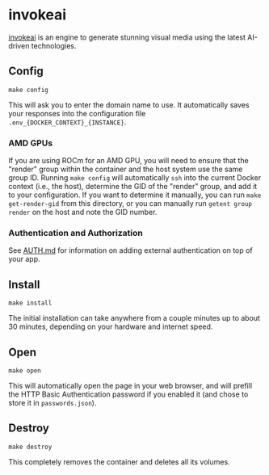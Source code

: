 # invokeai

[invokeai](https://github.com/invoke-ai/InvokeAI) is an engine to generate stunning visual media using the latest AI-driven technologies.

## Config

```
make config
```

This will ask you to enter the domain name to use.
It automatically saves your responses into the configuration file
`.env_{DOCKER_CONTEXT}_{INSTANCE}`.

### AMD GPUs

If you are using ROCm for an AMD GPU, you will need to ensure that the
"render" group within the container and the host system use the same
group ID. Running `make config` will automatically `ssh` into the
current Docker context (i.e., the host), determine the GID of the
"render" group, and add it to your configuration. If you want to
determine it manually, you can run `make get-render-gid` from this
directory, or you can manually run `getent group render` on the host
and note the GID number.

### Authentication and Authorization

See [AUTH.md](../AUTH.md) for information on adding external authentication on
top of your app.

## Install

```
make install
```

The initial installation can take anywhere from a couple minutes up to
about 30 minutes, depending on your hardware and internet speed.

## Open

```
make open
```

This will automatically open the page in your web browser, and will
prefill the HTTP Basic Authentication password if you enabled it
(and chose to store it in `passwords.json`).

## Destroy

```
make destroy
```

This completely removes the container and deletes all its volumes.
